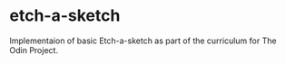 # etch-a-sketch

Implementaion of basic Etch-a-sketch as part of the curriculum for The Odin Project.
